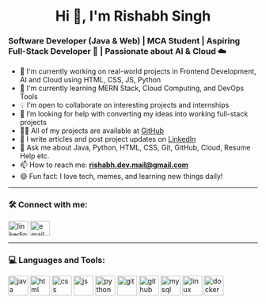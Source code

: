 <h1 align="center">Hi 👋, I'm Rishabh Singh</h1>

### Software Developer (Java & Web) | MCA Student | Aspiring Full-Stack Developer 🚀 | Passionate about AI & Cloud ☁️

- 🔭 I'm currently working on real-world projects in Frontend Development, AI and Cloud using HTML, CSS, JS, Python
- 🌱 I'm currently learning MERN Stack, Cloud Computing, and DevOps Tools
- 💡 I’m open to collaborate on interesting projects and internships
- 🚀 I’m looking for help with converting my ideas into working full-stack projects
- 👨‍💻 All of my projects are available at [GitHub](https://github.com/Rishabhs-2004)
- 📝 I write articles and post project updates on [LinkedIn](https://www.linkedin.com/in/rishabh-singh-3b85a6334/)
- 💬 Ask me about Java, Python, HTML, CSS, Git, GitHub, Cloud, Resume Help etc.
- 📫 How to reach me: **rishabh.dev.mail@gmail.com** <!-- change your mail -->
- 😄 Fun fact: I love tech, memes, and learning new things daily!

---

### 🛠️ Connect with me:

<p align="left">
<a href="https://www.linkedin.com/in/rishabh-singh-3b85a6334/" target="blank"><img align="center" src="https://cdn.jsdelivr.net/npm/simple-icons@v3/icons/linkedin.svg" alt="linkedin" height="30" width="40" /></a>
<a href="rishabhs3011@gmail.com" target="blank"><img align="center" src="https://cdn.jsdelivr.net/npm/simple-icons@v3/icons/gmail.svg" alt="email" height="30" width="40" /></a>
</p>

---

### 💻 Languages and Tools:

<p align="left"> 
<img src="https://cdn.jsdelivr.net/gh/devicons/devicon/icons/java/java-original.svg" alt="java" width="40" height="40"/> 
<img src="https://cdn.jsdelivr.net/gh/devicons/devicon/icons/html5/html5-original.svg" alt="html" width="40" height="40"/>
<img src="https://cdn.jsdelivr.net/gh/devicons/devicon/icons/css3/css3-original.svg" alt="css" width="40" height="40"/>
<img src="https://cdn.jsdelivr.net/gh/devicons/devicon/icons/javascript/javascript-original.svg" alt="js" width="40" height="40"/>
<img src="https://cdn.jsdelivr.net/gh/devicons/devicon/icons/python/python-original.svg" alt="python" width="40" height="40"/>
<img src="https://cdn.jsdelivr.net/gh/devicons/devicon/icons/git/git-original.svg" alt="git" width="40" height="40"/>
<img src="https://cdn.jsdelivr.net/gh/devicons/devicon/icons/github/github-original.svg" alt="github" width="40" height="40"/>
<img src="https://cdn.jsdelivr.net/gh/devicons/devicon/icons/mysql/mysql-original.svg" alt="mysql" width="40" height="40"/>
<img src="https://cdn.jsdelivr.net/gh/devicons/devicon/icons/linux/linux-original.svg" alt="linux" width="40" height="40"/>
<img src="https://cdn.jsdelivr.net/gh/devicons/devicon/icons/docker/docker-original.svg" alt="docker" width="40" height="40"/>
</p>
